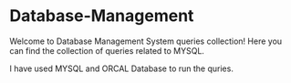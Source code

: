 # Database-Management
Welcome to Database Management System queries collection!
Here you can find the collection of queries related to MYSQL. 

I have used MYSQL and ORCAL Database to run the quries.


